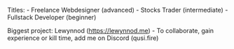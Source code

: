 Titles: - Freelance Webdesigner (advanced) - Stocks Trader (intermediate) - Fullstack Developer (beginner)

Biggest project: Lewynnod (https://lewynnod.me) - To collaborate, gain experience or kill time, add me on Discord (qusi.fire)
